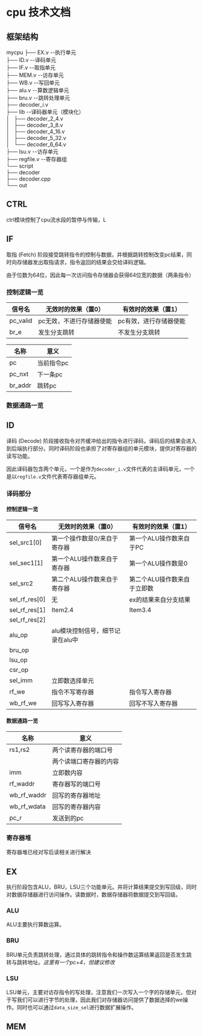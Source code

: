 # cpu 技术文档
## 框架结构
mycpu
├── EX.v                          --执行单元    
├── ID.v                          --译码单元    
├── IF.v                          --取指单元    
├── MEM.v                         --访存单元    
├── WB.v                          --写回单元    
├── alu.v                         --算数逻辑单元    
├── bru.v                         --跳转处理单元    
├── decoder_i.v       
├── lib                           --译码器单元（模块化）    
│   ├── decoder_2_4.v   
│   ├── decoder_3_8.v   
│   ├── decoder_4_16.v    
│   ├── decoder_5_32.v    
│   └── decoder_6_64.v    
├── lsu.v                         --访存单元    
├── regfile.v                     --寄存器组    
└── script    
    ├── decoder   
    ├── decoder.cpp   
    └── out   

## CTRL
ctrl模块控制了cpu流水段的暂停与传输，L

## IF
取指 (Fetch) 阶段接受跳转指令的控制与数据，并根据跳转控制改变pc结果，同时向存储器发出取指请求，指令返回的结果会交给译码逻辑。

由于位数为64位，因此每一次访问指令存储器会获得64位宽的数据（两条指令）

### 控制逻辑一览
| 信号名    | 无效时的效果（置0）    | 有效时的效果（置1）    |
|---------------- | --------------- | --------------- |
| pc_valid    | pc无效，不进行存储器使能    | pc有效，进行存储器使能    |
| br_e   | 发生分支跳转   | 不发生分支跳转   |

| 名称   | 意义    |
|--------------- | --------------- |
| pc   | 当前指令pc   |
| pc_nxt   | 下一条pc   |
| br_addr  | 跳转pc    |

### 数据通路一览
## ID
译码 (Decode) 阶段接收指令对齐缓冲给出的指令进行译码，译码后的结果会进入到后端执行部分。同时译码阶段也承担了对寄存器组的单元模块，提供对寄存器的读写功能。

因此译码器包含两个单元，一个是作为```decoder_i.v```文件代表的主译码单元，一个是以```regfile.v```文件代表寄存器组单元。

### 译码部分
#### 控制逻辑一览
| 信号名    | 无效时的效果（置0）    | 有效时的效果（置1）    |
|---------------- | --------------- | --------------- |
| sel_src1[0]    | 第一个操作数是0/来自于寄存器    |  第一个ALU操作数来自于PC    |
| sel_sec1[1]    | 第一个ALU操作数来自于寄存器    | 第一个ALU操作数是0    |
| sel_src2   | 第二个ALU操作数来自于寄存器  | 第二个ALU操作数来自于立即数   |
| sel_rf_res[0]   | 无 | ex的结果来自分支结果   |
| sel_rf_res[1]   | Item2.4   | Item3.4   |
| sel_rf_res[2]   |           |           |
| alu_op          | alu模块控制信号，细节记录在alu中 |           |
| bru_op          |           |           |
| lsu_op          |           |           |
| csr_op          |           |           |
| sel_imm         | 立即数选择单元 |    | 
| rf_we           | 指令不写寄存器| 指令写入寄存器 |
| wb_rf_we        | 回写写入寄存器 | 回写不写入寄存器 |

#### 数据通路一览
| 名称   | 意义    |
|--------------- | --------------- |
| rs1,rs2   | 两个读寄存器的端口号   |
|    | 两个读端口寄存器的内容   |
| imm   | 立即数内容   |
| rf_waddr   | 寄存器写的端口号   |
| wb_rf_waddr | 回写的寄存器地址 |
| wb_rf_wdata | 回写的寄存器内容 |
| pc_r     |  发送到的pc |


### 寄存器堆
寄存器堆已经对写后读相关进行解决

## EX
执行阶段包含ALU，BRU，LSU三个功能单元。并将计算结果提交到写回级，同时对数据存储器进行访问操作。读数据时，数据存储器将数据提交到写回级。

### ALU
ALU主要执行算数运算。

### BRU
BRU单元负责跳转处理，通过具体的跳转指令和操作数运算结果返回是否发生跳转与跳转地址。*这里有一个pc+4，但建议修改*

### LSU
LSU单元，主要对访存指令的写处理，注意我们一次写入一个字的存储单元，但对于写我们可以进行字节的处理，因此我们对存储器访问提供了数据选择的we操作。同时也可以通过```data_size_sel```进行数据扩展操作。

## MEM
